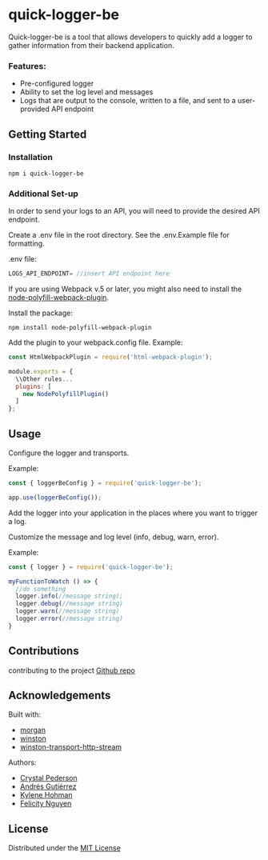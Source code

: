 # quick-logger-be

Quick-logger-be is a tool that allows developers to quickly add a logger to gather information from their backend application.

### Features:
* Pre-configured logger
* Ability to set the log level and messages
* Logs that are output to the console, written to a file, and sent to a user-provided API endpoint

## Getting Started

### Installation
```
npm i quick-logger-be
```

### Additional Set-up
In order to send your logs to an API, you will need to provide the desired API endpoint.

Create a .env file in the root directory.  See the .env.Example file for formatting.

.env file:
```javascript
LOGS_API_ENDPOINT= //insert API endpoint here
```

If you are using Webpack v.5 or later, you might also need to install the [node-polyfill-webpack-plugin](https://www.npmjs.com/package/node-polyfill-webpack-plugin).

Install the package:
```
npm install node-polyfill-webpack-plugin
```

Add the plugin to your webpack.config file.  Example:
```javascript
const HtmlWebpackPlugin = require('html-webpack-plugin');

module.exports = {
  \\Other rules...
  plugins: [
    new NodePolyfillPlugin()
  ]
};
```

## Usage

Configure the logger and transports.

Example:
```javascript
const { loggerBeConfig } = require('quick-logger-be');

app.use(loggerBeConfig());
```

Add the logger into your application in the places where you want to trigger a log.

Customize the message and log level (info, debug, warn, error).

Example:
```javascript
const { logger } = require('quick-logger-be');

myFunctionToWatch () => {
  //do something
  logger.info(//message string);
  logger.debug(//message string)
  logger.warn(//message string)
  logger.error(//message string)
}
```

## Contributions

contributing to the project
[Github repo](https://github.com/oslabs-beta/quick-logger-be)

## Acknowledgements


Built with:
* [morgan](https://www.npmjs.com/package/morgan)
* [winston](https://www.npmjs.com/package/winston)
* [winston-transport-http-stream](https://www.npmjs.com/package/winston-transport-http-stream)

Authors:
* [Crystal Pederson](https://github.com/crystalpederson)
* [Andrés Gutiérrez](https://github.com/Agfeynman)
* [Kylene Hohman](https://github.com/velveteen-ant)
* [Felicity Nguyen](https://github.com/felisity09)

## License

Distributed under the [MIT License](./LICENSE)
